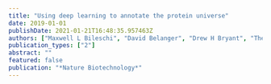 ```yaml
---
title: "Using deep learning to annotate the protein universe"
date: 2019-01-01
publishDate: 2021-01-21T16:48:35.957463Z
authors: ["Maxwell L Bileschi", "David Belanger", "Drew H Bryant", "Theo Sanderson", "Brandon Carter", "D Sculley", "Mark A DePristo", "Lucy J Colwell"]
publication_types: ["2"]
abstract: ""
featured: false
publication: "*Nature Biotechnology*"
---
```


